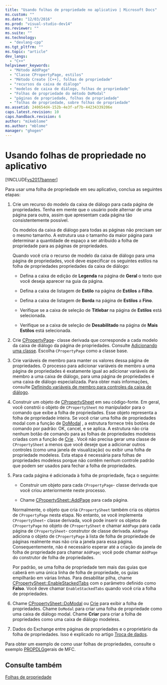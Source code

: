 ```yaml
---
title: "Usando folhas de propriedade no aplicativo | Microsoft Docs"
ms.custom: ""
ms.date: "12/03/2016"
ms.prod: "visual-studio-dev14"
ms.reviewer: ""
ms.suite: ""
ms.technology: 
  - "devlang-cpp"
ms.tgt_pltfrm: ""
ms.topic: "article"
dev_langs: 
  - "C++"
helpviewer_keywords: 
  - "Método AddPage"
  - "Classe CPropertyPage, estilos"
  - "Método Create [C++], folhas de propriedade"
  - "recursos da caixa de diálogo"
  - "modelos de caixa de diálogo, folhas de propriedade"
  - "Folhas de propriedade do método DoModal"
  - "páginas de propriedade, folhas de propriedade"
  - "folhas de propriedade, sobre folhas de propriedade"
ms.assetid: 240654d4-152b-4e3f-af7b-44234339206e
caps.latest.revision: 10
caps.handback.revision: 6
author: "mikeblome"
ms.author: "mblome"
manager: "ghogen"
---
```

# Usando folhas de propriedade no aplicativo
[!INCLUDE[vs2017banner](../assembler/inline/includes/vs2017banner.md)]

Para usar uma folha de propriedade em seu aplicativo, conclua as seguintes etapas:  
  
1.  Crie um recurso do modelo da caixa de diálogo para cada página de propriedades.  Tenha em mente que o usuário pode alternar de uma página para outra, assim que apresentam cada página tão consistentemente possível.  
  
     Os modelos da caixa de diálogo para todas as páginas não precisam ser o mesmo tamanho.  A estrutura usa o tamanho da maior página para determinar a quantidade de espaço a ser atribuído a folha de propriedade para as páginas de propriedades.  
  
     Quando você cria o recurso de modelo da caixa de diálogo para uma página de propriedades, você deve especificar os seguintes estilos na folha de propriedades propriedades da caixa de diálogo:  
  
    -   Defina a caixa de edição de **Legenda** na página de **Geral** o texto que você deseja aparecer na guia da página.  
  
    -   Defina a caixa de listagem de **Estilo** na página de **Estilos** a **Filho**.  
  
    -   Defina a caixa de listagem de **Borda** na página de **Estilos** a **Fino**.  
  
    -   Verifique se a caixa de seleção de **Titlebar** na página de **Estilos** está selecionada.  
  
    -   Verifique se a caixa de seleção de **Desabilitado** na página de **Mais Estilos** está selecionada.  
  
2.  Crie [CPropertyPage](../mfc/reference/cpropertypage-class.md)\- classe derivada que corresponde a cada modelo da caixa de diálogo da página de propriedades.  Consulte [Adicionando uma classe](../Topic/Adding%20a%20Class%20\(Visual%20C++\).md).  Escolha `CPropertyPage` como a classe base.  
  
3.  Crie variáveis de membro para manter os valores dessa página de propriedades.  O processo para adicionar variáveis de membro a uma página de propriedades é exatamente igual ao adicionar variáveis de membro a uma caixa de diálogo, para uma página de propriedades é uma caixa de diálogo especializada.  Para obter mais informações, consulte [Definindo variáveis de membro para controles da caixa de diálogo](../mfc/defining-member-variables-for-dialog-controls.md).  
  
4.  Construir um objeto de [CPropertySheet](../mfc/reference/cpropertysheet-class.md) em seu código\-fonte.  Em geral, você constrói o objeto de `CPropertySheet` no manipulador para o comando que exibe a folha de propriedades.  Esse objeto representa a folha de propriedade inteira.  Se você criar uma folha de propriedades modal com a função de [DoModal](../Topic/CPropertySheet::DoModal.md) , a estrutura fornece três botões de comando por padrão: OK, cancel, e se aplica.  A estrutura não cria nenhum botão de comando para as folhas de propriedades modeless criadas com a função de [Crie](../Topic/CPropertySheet::Create.md) .  Você não precisa gerar uma classe de `CPropertySheet` a menos que você deseje que a adicionar outros controles \(como uma janela de visualização\) ou exibir uma folha de propriedade modeless.  Esta etapa é necessária para folhas de propriedades modeless porque não contêm nenhum controle padrão que podem ser usados para fechar a folha de propriedades.  
  
5.  Para cada página é adicionada à folha de propriedade, faça o seguinte:  
  
    -   Construir um objeto para cada `CPropertyPage`\- classe derivada que você criou anteriormente neste processo.  
  
    -   Chame [CPropertySheet::AddPage](../Topic/CPropertySheet::AddPage.md) para cada página.  
  
     Normalmente, o objeto que cria `CPropertySheet` também cria os objetos de `CPropertyPage` nesta etapa.  No entanto, se você implementa `CPropertySheet`\- classe derivada, você pode inserir os objetos de `CPropertyPage` no objeto de `CPropertySheet` e chamar `AddPage` para cada página de `CPropertySheet`\- construtor de classe derivada.  `AddPage` adiciona o objeto de `CPropertyPage` à lista de folha de propriedade de páginas realmente mas não cria a janela para essa página.  Consequentemente, não é necessário esperar até a criação da janela de folha de propriedade para chamar `AddPage`; você pode chamar `AddPage` do construtor de folha de propriedades.  
  
     Por padrão, se uma folha de propriedade tem mais das guias que caberá em uma única linha de folha de propriedade, os guias empilharão em várias linhas.  Para desabilitar pilha, chame [CPropertySheet::EnableStackedTabs](../Topic/CPropertySheet::EnableStackedTabs.md) com o parâmetro definido como **Falso**.  Você deve chamar `EnableStackedTabs` quando você cria a folha de propriedades.  
  
6.  Chame [CPropertySheet::DoModal](../Topic/CPropertySheet::DoModal.md) ou [Crie](../Topic/CPropertySheet::Create.md) para exibir a folha de propriedades.  Chame `DoModal` para criar uma folha de propriedade como uma caixa de diálogo modal.  Chame **Criar** para criar a folha de propriedades como uma caixa de diálogo modeless.  
  
7.  Dados do Exchange entre páginas de propriedades e o proprietário da folha de propriedades.  Isso é explicado no artigo [Troca de dados](../mfc/exchanging-data.md).  
  
 Para obter um exemplo de como usar folhas de propriedades, consulte o exemplo [PROPDLG](../top/visual-cpp-samples.md)gerais de MFC.  
  
## Consulte também  
 [Folhas de propriedade](../mfc/property-sheets-mfc.md)